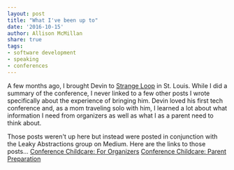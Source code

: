 ```yaml
---
layout: post
title: "What I've been up to"
date: '2016-10-15'
author: Allison McMillan
share: true
tags:
- software development
- speaking
- conferences
---
```


A few months ago, I brought Devin to [Strange Loop](http://www.thestrangeloop.com/index.html) in St. Louis. While I did a summary of the conference, I never linked to a few other posts I wrote specifically about the experience of bringing him. Devin loved his first tech conference and, as a mom traveling solo with him, I learned a lot about what information I need from organizers as well as what I as a parent need to think about.

Those posts weren't up here but instead were posted in conjunction with the Leaky Abstractions group on Medium. Here are the links to those posts...
[Conference Childcare: For Organizers](https://medium.com/leaky-abstractions/conference-childcare-part-1-helpful-thoughts-for-conference-organizers-203d2b34df5b#.x3lzcaa48)
[Conference Childcare: Parent Preparation](https://medium.com/leaky-abstractions/conference-childcare-part-2-parent-preparation-d39c0c041eec#.cpvgpquyp)
